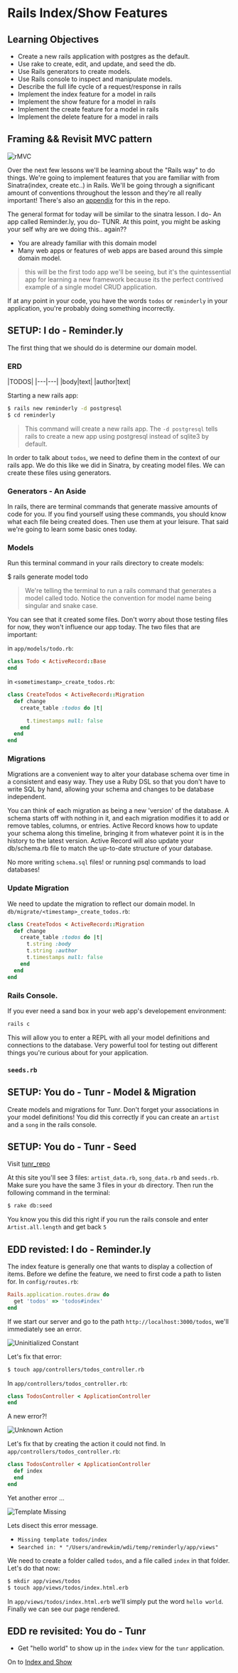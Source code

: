 # Rails Index/Show Features

## Learning Objectives
- Create a new rails application with postgres as the default.
- Use rake to create, edit, and update, and seed the db.
- Use Rails generators to create models.
- Use Rails console to inspect and manipulate models.
- Describe the full life cycle of a request/response in rails
- Implement the index feature for a model in rails
- Implement the show feature for a model in rails
- Implement the create feature for a model in rails
- Implement the delete feature for a model in rails

## Framing && Revisit MVC pattern

![rMVC](http://i.stack.imgur.com/Sf2OQ.png)

Over the next few lessons we'll be learning about the "Rails way" to do things. We're going to implement features that you are familiar with from Sinatra(index, create etc..) in Rails. We'll be going through a significant amount of conventions throughout the lesson and they're all really important! There's also an [appendix](conventions.md) for this in the repo.

The general format for today will be similar to the sinatra lesson. I do- An app called Reminder.ly, you do- TUNR. At this point, you might be asking your self why are we doing this.. again??

- You are already familiar with this domain model
- Many web apps or features of web apps are based around this simple domain model.

> this will be the first todo app we'll be seeing, but it's the quintessential app for learning a new framework because its the perfect contrived example of a single model CRUD application.

If at any point in your code, you have the words `todos` or `reminderly` in your application, you're probably doing something incorrectly.

## SETUP: I do - Reminder.ly

The first thing that we should do is determine our domain model.

### ERD
|TODOS|
|---|---|
|body|text|
|author|text|

Starting a new rails app:

```bash
$ rails new reminderly -d postgresql
$ cd reminderly
```

> This command will create a new rails app. The `-d postgresql` tells rails to create a new app using postgresql instead of sqlite3 by default.

In order to talk about `todos`, we need to define them in the context of our rails app. We do this like we did in Sinatra, by creating model files. We can create these files using generators.

### Generators - An Aside

In rails, there are terminal commands that generate massive amounts of code for you. If you find yourself using these commands, you should know what each file being created does. Then use them at your leisure. That said we're going to learn some basic ones today.

### Models

Run this terminal command in your rails directory to create models:

$ rails generate model todo

> We're telling the terminal to run a rails command that generates a model called todo. Notice the convention for model name being singular and snake case.

You can see that it created some files. Don't worry about those testing files for now, they won't influence our app today. The two files that are important:

in `app/models/todo.rb`:

```ruby
class Todo < ActiveRecord::Base
end
```

in `<sometimestamp>_create_todos.rb`:

```ruby
class CreateTodos < ActiveRecord::Migration
  def change
    create_table :todos do |t|

      t.timestamps null: false
    end
  end
end
```

### Migrations

Migrations are a convenient way to alter your database schema over time in a consistent and easy way. They use a Ruby DSL so that you don't have to write SQL by hand, allowing your schema and changes to be database independent.

You can think of each migration as being a new 'version' of the database. A schema starts off with nothing in it, and each migration modifies it to add or remove tables, columns, or entries. Active Record knows how to update your schema along this timeline, bringing it from whatever point it is in the history to the latest version. Active Record will also update your db/schema.rb file to match the up-to-date structure of your database.

No more writing `schema.sql` files! or running psql commands to load databases!

### Update Migration
We need to update the migration to reflect our domain model. In `db/migrate/<timestamp>_create_todos.rb`:

```ruby
class CreateTodos < ActiveRecord::Migration
  def change
    create_table :todos do |t|
      t.string :body
      t.string :author
      t.timestamps null: false
    end
  end
end

```

### Rails Console.
If you ever need a sand box in your web app's developement environment:

```bash
rails c
```

This will allow you to enter a REPL with all your model definitions and connections to the database. Very powerful tool for testing out different things you're curious about for your application.

### `seeds.rb`



## SETUP: You do - Tunr - Model & Migration

Create models and migrations for Tunr. Don't forget your associations in your model definitions! You did this correctly if you can create an `artist` and a `song` in the rails console.

## SETUP: You do - Tunr - Seed

Visit [tunr_repo](https://github.com/ga-wdi-exercises/tunr_rails/tree/solution/db)

At this site you'll see 3 files: `artist_data.rb`, `song_data.rb` and `seeds.rb`. Make sure you have the same 3 files in your `db` directory. Then run the following command in the terminal:

```bash
$ rake db:seed
```

You know you this did this right if you run the rails console and enter `Artist.all.length` and get back `5`

## EDD revisted: I do - Reminder.ly

The index feature is generally one that wants to display a collection of items. Before we define the feature, we need to first code a path to listen for. In `config/routes.rb`:

```ruby
Rails.application.routes.draw do
  get 'todos' => 'todos#index'
end
```

If we start our server and go to the path `http://localhost:3000/todos`, we'll immediately see an error.  

![Uninitialized Constant](images/uninit_controller.png)

Let's fix that error:

```bash
$ touch app/controllers/todos_controller.rb
```

In `app/controllers/todos_controller.rb`:

```ruby
class TodosController < ApplicationController
end
```

A new error?!

![Unknown Action](images/unknown_action.png)

Let's fix that by creating the action it could not find. In `app/controllers/todos_controller.rb`:

```ruby
class TodosController < ApplicationController
  def index
  end
end
```

Yet another error ...

![Template Missing](images/template_missing.png)

Lets disect this error message.

- `Missing template todos/index`
- `Searched in: * "/Users/andrewkim/wdi/temp/reminderly/app/views"`

We need to create a folder called `todos`, and a file called `index` in that folder. Let's do that now:

```bash
$ mkdir app/views/todos
$ touch app/views/todos/index.html.erb
```

In `app/views/todos/index.html.erb` we'll simply put the word `hello world`. Finally we can see our page rendered.

## EDD re revisited: You do - Tunr
- Get "hello world" to show up in the `index` view for the `tunr` application.

On to [Index and Show](index_show.md)

